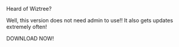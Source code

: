 Heard of Wiztree?

Well, this version does not need admin to use!!
It also gets updates extremely often!

DOWNLOAD NOW!
